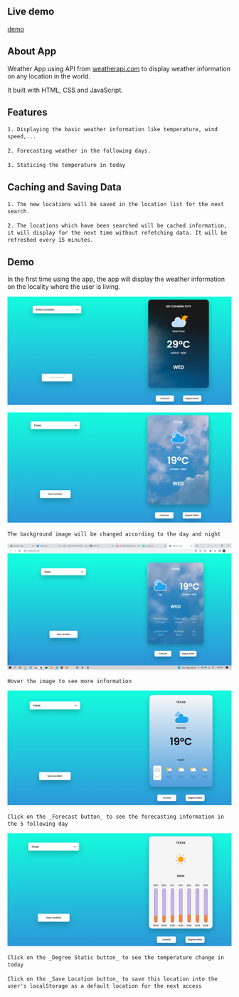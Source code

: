 ## Live demo
[demo](https://huynhduytins.github.io/host-test/)
## About App
Weather App using API from [weatherapi.com](https://www.weatherapi.com/) to display weather information on any location in the world.

It built with HTML, CSS and JavaScript.

## Features

    1. Displaying the basic weather information like temperature, wind speed,...

    2. Forecasting weather in the following days.

    3. Staticing the temperature in today 

## Caching and Saving Data
    
    1. The new locations will be saved in the location list for the next search.

    2. The locations which have been searched will be cached information, it will display for the next time without refetching data. It will be refreshed every 15 minutes.     
## Demo
In the first time using the app, the app will display the weather information on the locality where the user is living.

![alt text](https://github.com/huynhduytins/Shinhan-test/blob/main/screenShots/1.PNG?raw=true)

![alt text](https://github.com/huynhduytins/Shinhan-test/blob/main/screenShots/2.PNG?raw=true)

    The background image will be changed according to the day and night

![alt text](https://github.com/huynhduytins/Shinhan-test/blob/main/screenShots/3.png?raw=true)

    Hover the image to see more information

![alt text](https://github.com/huynhduytins/Shinhan-test/blob/main/screenShots/4.PNG?raw=true)

    Click on the _Forecast button_ to see the forecasting information in the 5 following day

![alt text](https://github.com/huynhduytins/Shinhan-test/blob/main/screenShots/5.PNG?raw=true)

    Click on the _Degree Static button_ to see the temperature change in today

    Click on the _Save Location button_ to save this location into the user's localStorage as a default location for the next access
